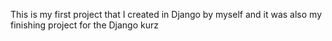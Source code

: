 This is my first project that I created in Django by myself and it was also my finishing project for the Django kurz 
